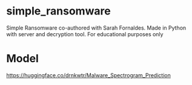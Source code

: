 # simple_ransomware
Simple Ransomware co-authored with Sarah Fornaldes. Made in Python with server and decryption tool. For educational purposes only

# Model
https://huggingface.co/drnkwtr/Malware_Spectrogram_Prediction
